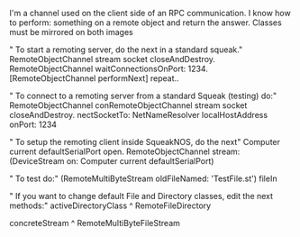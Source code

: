 I'm a channel used on the client side of an RPC communication. I know how to perform: something on a remote object and return the answer. Classes must be mirrored on both images

" To start a remoting server, do the next in a standard squeak."
RemoteObjectChannel stream socket closeAndDestroy.
RemoteObjectChannel waitConnectionsOnPort: 1234.
[RemoteObjectChannel performNext] repeat..

" To connect to a remoting server from a standard Squeak (testing) do:"
RemoteObjectChannel conRemoteObjectChannel stream socket closeAndDestroy.
nectSocketTo: NetNameResolver localHostAddress onPort: 1234

" To setup the remoting client inside SqueakNOS, do the next"
Computer current defaultSerialPort open.
RemoteObjectChannel stream: (DeviceStream on: Computer current defaultSerialPort)

" To test do:"
(RemoteMultiByteStream oldFileNamed: 'TestFile.st') fileIn

" If you want to change default File and Directory classes, edit the next methods:"
activeDirectoryClass
	^ RemoteFileDirectory

concreteStream
	^ RemoteMultiByteFileStream
